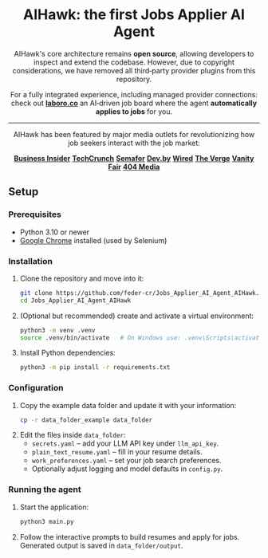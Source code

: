 
<div align="center">


# AIHawk: the first Jobs Applier AI Agent


AIHawk's core architecture remains **open source**, allowing developers to inspect and extend the codebase. However, due to copyright considerations, we have removed all third‑party provider plugins from this repository.

For a fully integrated experience, including managed provider connections: check out **[laboro.co](https://laboro.co/)** an AI‑driven job board where the agent **automatically applies to jobs** for you.


---


AIHawk has been featured by major media outlets for revolutionizing how job seekers interact with the job market:

[**Business Insider**](https://www.businessinsider.com/aihawk-applies-jobs-for-you-linkedin-risks-inaccuracies-mistakes-2024-11)
[**TechCrunch**](https://techcrunch.com/2024/10/10/a-reporter-used-ai-to-apply-to-2843-jobs/)
[**Semafor**](https://www.semafor.com/article/09/12/2024/linkedins-have-nots-and-have-bots)
[**Dev.by**](https://devby.io/news/ya-razoslal-rezume-na-2843-vakansii-po-17-v-chas-kak-ii-boty-vytesnyaut-ludei-iz-protsessa-naima.amp)
[**Wired**](https://www.wired.it/article/aihawk-come-automatizzare-ricerca-lavoro/)
[**The Verge**](https://www.theverge.com/2024/10/10/24266898/ai-is-enabling-job-seekers-to-think-like-spammers)
[**Vanity Fair**](https://www.vanityfair.it/article/intelligenza-artificiale-candidature-di-lavoro)
[**404 Media**](https://www.404media.co/i-applied-to-2-843-roles-the-rise-of-ai-powered-job-application-bots/)

</div>

## Setup

### Prerequisites
- Python 3.10 or newer
- [Google Chrome](https://www.google.com/chrome/) installed (used by Selenium)

### Installation
1. Clone the repository and move into it:
   ```bash
   git clone https://github.com/feder-cr/Jobs_Applier_AI_Agent_AIHawk.git
   cd Jobs_Applier_AI_Agent_AIHawk
   ```
2. (Optional but recommended) create and activate a virtual environment:
    ```bash
    python3 -m venv .venv
    source .venv/bin/activate   # On Windows use: .venv\Scripts\activate
    ```
3. Install Python dependencies:
    ```bash
    python3 -m pip install -r requirements.txt
    ```

### Configuration
1. Copy the example data folder and update it with your information:
   ```bash
   cp -r data_folder_example data_folder
   ```
2. Edit the files inside `data_folder`:
   - `secrets.yaml` – add your LLM API key under `llm_api_key`.
   - `plain_text_resume.yaml` – fill in your resume details.
   - `work_preferences.yaml` – set your job search preferences.
   - Optionally adjust logging and model defaults in `config.py`.

### Running the agent
1. Start the application:
    ```bash
    python3 main.py
    ```
2. Follow the interactive prompts to build resumes and apply for jobs.
   Generated output is saved in `data_folder/output`.

